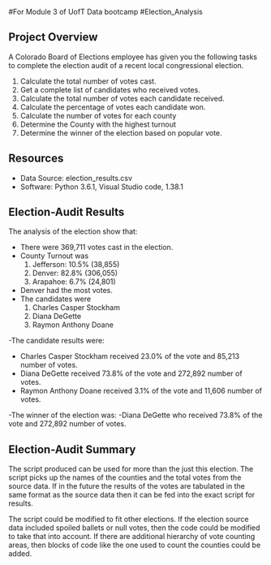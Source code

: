 #For Module 3 of UofT Data bootcamp 
#Election_Analysis

## Project Overview
A Colorado Board of Elections employee has given you the following tasks to complete the election audit of a recent local congressional election.

1. Calculate the total number of votes cast.
2. Get a complete list of candidates who received votes.
3. Calculate the total number of votes each candidate received.
4. Calculate the percentage of votes each candidate won.
5. Calculate the number of votes for each county
6. Determine the County with the highest turnout
7. Determine the winner of the election based on popular vote.

## Resources
- Data Source: election_results.csv
- Software: Python 3.6.1, Visual Studio code, 1.38.1

## Election-Audit Results
The analysis of the election show that:
- There were 369,711 votes cast in the election.
- County Turnout was 
  1. Jefferson: 10.5% (38,855)
  2. Denver: 82.8% (306,055)
  3. Arapahoe: 6.7% (24,801)
- Denver had the most votes.
- The candidates were
  1. Charles Casper Stockham
  2. Diana DeGette
  3. Raymon Anthony Doane

-The candidate results were:
  - Charles Casper Stockham received 23.0% of the vote and 85,213 number of votes.
  - Diana DeGette received 73.8% of the vote and 272,892 number of votes.
  - Raymon Anthony Doane received 3.1% of the vote and 11,606 number of votes.

-The winner of the election was:
  -Diana DeGette who received 73.8% of the vote and 272,892 number of votes.
  
  ## Election-Audit Summary
The script produced can be used for more than the just this election. The script picks up the names of the counties and the total votes from the source data. If in the future the results of the votes are tabulated in the same format as the source data then it can be fed into the exact script for results.

The script could be modified to fit other elections. If the election source data included spoiled ballets or null votes, then the code could be modified to take that into account. If there are additional hierarchy of vote counting areas, then blocks of code like the one used to count the counties could be added. 

